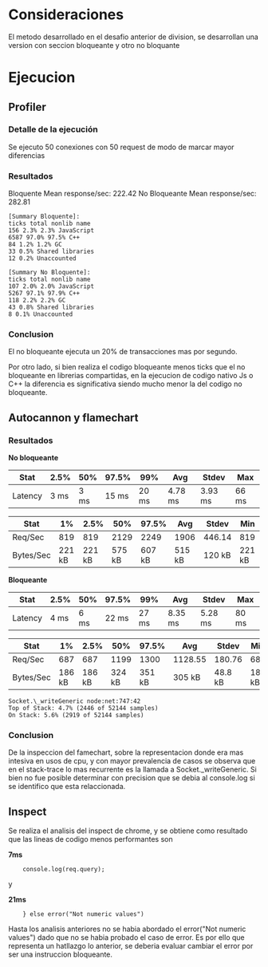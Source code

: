 # Consideraciones

El metodo desarrollado en el desafio anterior de division, se desarrollan una version con seccion bloqueante y otro no bloquante

# Ejecucion

## Profiler

### Detalle de la ejecución

Se ejecuto 50 conexiones con 50 request de modo de marcar mayor diferencias

### Resultados

Bloquente Mean response/sec: 222.42
No Bloqueante Mean response/sec: 282.81

```
[Summary Bloquente]:
ticks total nonlib name
156 2.3% 2.3% JavaScript
6587 97.0% 97.5% C++
84 1.2% 1.2% GC
33 0.5% Shared libraries
12 0.2% Unaccounted
```

```
[Summary No Bloquente]:
ticks total nonlib name
107 2.0% 2.0% JavaScript
5267 97.1% 97.9% C++
118 2.2% 2.2% GC
43 0.8% Shared libraries
8 0.1% Unaccounted
```

### Conclusion

El no bloqueante ejecuta un 20% de transacciones mas por segundo.

Por otro lado, si bien realiza el codigo bloqueante menos ticks que el no bloqueante en librerias compartidas, en la ejecucion de codigo nativo Js o C++ la diferencia es significativa siendo mucho menor la del codigo no bloqueante.

## Autocannon y flamechart

### Resultados

**No bloqueante**

Stat | 2.5% | 50% | 97.5% | 99% | Avg | Stdev | Max
---- | ---- | --- | ----- | --- | --- | ----- | --- 
Latency | 3 ms | 3 ms | 15 ms | 20 ms | 4.78 ms | 3.93 ms | 66 ms

Stat | 1% | 2.5% | 50% | 97.5% | Avg | Stdev | Min
---- | ---- | --- | ----- | --- | --- | ----- | --- 
Req/Sec | 819 | 819 | 2129 | 2249 | 1906 | 446.14 | 819
Bytes/Sec | 221 kB | 221 kB | 575 kB | 607 kB | 515 kB | 120 kB | 221 kB

**Bloqueante**

Stat | 2.5% | 50% | 97.5% | 99% | Avg | Stdev | Max
---- | ---- | --- | ----- | --- | --- | ----- | --- 
Latency | 4 ms | 6 ms | 22 ms | 27 ms | 8.35 ms | 5.28 ms | 80 ms

Stat | 1% | 2.5% | 50% | 97.5% | Avg | Stdev | Min
---- | ---- | --- | ----- | --- | --- | ----- | --- 
Req/Sec | 687 | 687 | 1199 | 1300 | 1128.55 | 180.76 | 687
Bytes/Sec | 186 kB | 186 kB | 324 kB | 351 kB | 305 kB | 48.8 kB | 185 kB

```
Socket.\_writeGeneric node:net:747:42
Top of Stack: 4.7% (2446 of 52144 samples)
On Stack: 5.6% (2919 of 52144 samples)
```

### Conclusion

De la inspeccion del famechart, sobre la representacion donde era mas intesiva en usos de cpu, y con mayor prevalencia de casos se observa que en el stack-trace lo mas recurrente es la llamada a Socket.\_writeGeneric. Si bien no fue posible determinar con precision que se debia al console.log si se identifico que esta relaccionada.

## Inspect

Se realiza el analisis del inspect de chrome, y se obtiene como resultado que las lineas de codigo menos performantes son

**7ms**

```
    console.log(req.query);
```

y

**21ms**

```
    } else error("Not numeric values")
```

Hasta los analisis anteriores no se habia abordado el error("Not numeric values") dado que no se habia probado el caso de error. Es por ello que representa un hatllazgo lo anterior, se deberia evaluar cambiar el error por ser una instruccion bloqueante.
